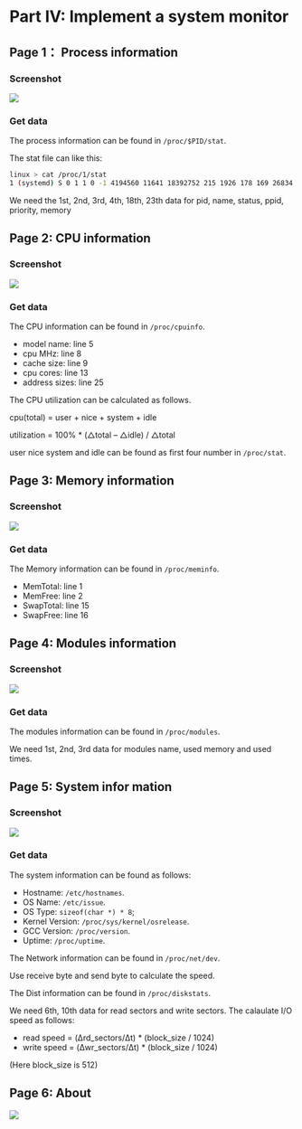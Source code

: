 # Part IV: Implement a system monitor

## Page 1： Process information

### Screenshot

![](../image/process.png)

### Get data

The process information can be found in `/proc/$PID/stat`.

The stat file can like this:

```sh
linux > cat /proc/1/stat
1 (systemd) S 0 1 1 0 -1 4194560 11641 18392752 215 1926 178 169 26834 14961 20 0 1 0 2 240078848 1373 18446744073709551615 1 1 0 0 0 0 671173123 4096 1260 0 0 0 17 4 0 0 53 0 0 0 0 0 0 0 0 0 0
```

We need the 1st, 2nd, 3rd, 4th, 18th, 23th data for pid, name, status, ppid, priority, memory

## Page 2: CPU information

### Screenshot

![](../image/cpu.png)

### Get data

The CPU information can be found in `/proc/cpuinfo`.

* model name: line 5
* cpu MHz: line 8
* cache size: line 9
* cpu cores: line 13
* address sizes: line 25

The CPU utilization can be calculated as follows.

cpu(total) = user + nice + system + idle

utilization = 100% * (△total – △idle) / △total

user nice system and idle can be found as first four number in `/proc/stat`.

## Page 3: Memory information

### Screenshot

![](../image/memory.png)

### Get data

The Memory information can be found in `/proc/meminfo`.

* MemTotal: line 1
* MemFree: line 2
* SwapTotal: line 15
* SwapFree: line 16

## Page 4: Modules information

### Screenshot

![](../image/modules.png)

### Get data

The modules information can be found in `/proc/modules`.

We need 1st, 2nd, 3rd data for modules name, used memory and used times.

## Page 5: System infor mation

### Screenshot

![](../image/system.png)

### Get data

The system information can be found as follows:

* Hostname:  `/etc/hostnames`.
* OS Name:  `/etc/issue`.
* OS Type:  `sizeof(char *) * 8`;
* Kernel Version:  `/proc/sys/kernel/osrelease`.
* GCC Version:  `/proc/version`.
* Uptime:  `/proc/uptime`.

The Network information can be found in `/proc/net/dev`.

Use receive byte and send byte to calculate the speed.

The Dist information can be found in `/proc/diskstats`.

We need 6th, 10th data for read sectors and write sectors. The calaulate I/O speed as follows:

* read speed = (Δrd_sectors/Δt) * (block_size / 1024)
* write speed = (Δwr_sectors/Δt) * (block_size / 1024)

(Here block_size is 512)

## Page 6: About

![](../image/about.png)
